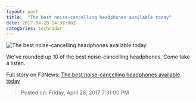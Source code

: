 ```yaml
---
layout: post
title:  "The best noise-cancelling headphones available today"
date: 2017-04-28 14:31:00Z
categories: techradar
---
```


![The best noise-cancelling headphones available today](http://cdn.mos.cms.futurecdn.net/d39889d326fc6682a15be4f43d2db7a4-1200-80.jpg)

We've rounded up 10 of the best noise-cancelling headphones. Come take a listen.


Full story on F3News: [The best noise-cancelling headphones available today](http://www.f3nws.com/n/2AVGrC)

> Posted on: Friday, April 28, 2017 7:31:00 PM
